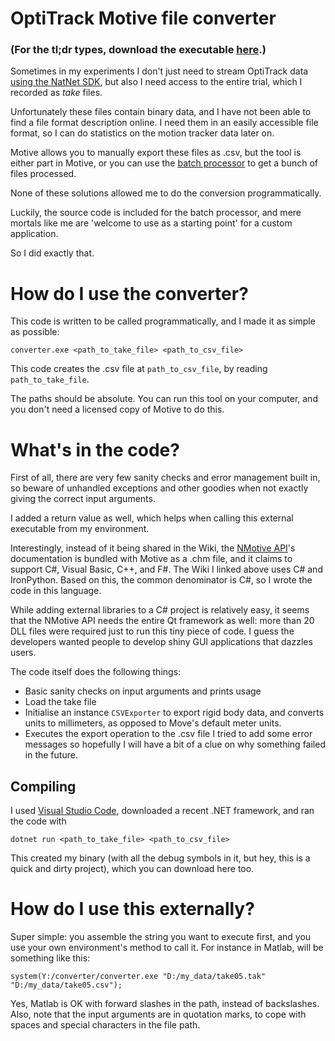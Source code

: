 # OptiTrack Motive file converter

### (For the tl;dr types, download the executable [here](https://github.com/ha5dzs/optitrack-motive-file-converter/releases/tag/1.0).)

Sometimes in my experiments I don't just need to stream OptiTrack data [using the NatNet SDK](https://optitrack.com/software/natnet-sdk/), but also I need access to the entire trial, which I recorded as *take* files.

Unfortunately these files contain binary data, and I have not been able to find a file format description online. I need them in an easily accessible file format, so I can do statistics on the motion tracker data later on.

Motive allows you to manually export these files as .csv, but the tool is either part in Motive, or you can use the [batch processor](https://v23.wiki.optitrack.com/index.php?title=Motive_Batch_Processor) to get a bunch of files processed.

None of these solutions allowed me to do the conversion programmatically.

Luckily, the source code is included for the batch processor, and mere mortals like me are 'welcome to use as a starting point' for a custom application.

So I did exactly that.

# How do I use the converter?

This code is written to be called programmatically, and I made it as simple as possible:
```
converter.exe <path_to_take_file> <path_to_csv_file>
```

This code creates the .csv file at `path_to_csv_file`, by reading `path_to_take_file`.


The paths should be absolute. You can run this tool on your computer, and you don't need a licensed copy of Motive to do this.

# What's in the code?

First of all, there are very few sanity checks and error management built in, so beware of unhandled exceptions and other goodies when not exactly giving the correct input arguments.

I added a return value as well, which helps when calling this external executable from my environment.

Interestingly, instead of it being shared in the Wiki, the [NMotive API](https://v22.wiki.optitrack.com/index.php?title=Motive_Batch_Processor#Class_Reference)'s documentation is bundled with Motive as a .chm file, and it claims to support C#, Visual Basic, C++, and F#. The Wiki I linked above uses C# and IronPython. Based on this, the common denominator is C#, so I wrote the code in this language.

While adding external libraries to a C# project is relatively easy, it seems that the NMotive API needs the entire Qt framework as well: more than 20 DLL files were required just to run this tiny piece of code. I guess the developers wanted people to develop shiny GUI applications that dazzles users.

The code itself does the following things:

* Basic sanity checks on input arguments and prints usage
* Load the take file
* Initialise an instance `CSVExporter` to export rigid body data, and converts units to millimeters, as opposed to Move's default meter units.
* Executes the export operation to the .csv file
I tried to add some error messages so hopefully I will have a bit of a clue on why something failed in the future.

## Compiling

I used [Visual Studio Code](https://code.visualstudio.com/Download), downloaded a recent .NET framework, and ran the code with
```
dotnet run <path_to_take_file> <path_to_csv_file>
```

This created my binary (with all the debug symbols in it, but hey, this is a quick and dirty project), which you can download here too.

# How do I use this externally?

Super simple: you assemble the string you want to execute first, and you use your own environment's method to call it. For instance in Matlab, will be something like this:
```
system(Y:/converter/converter.exe "D:/my_data/take05.tak" "D:/my_data/take05.csv");
```
Yes, Matlab is OK with forward slashes in the path, instead of backslashes. Also, note that the input arguments are in quotation marks, to cope with spaces and special characters in the file path.